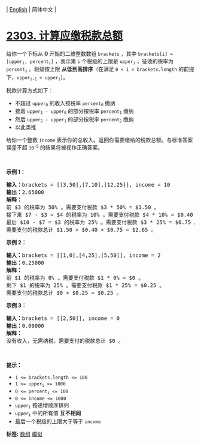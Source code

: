 | [English](README_EN.md) | 简体中文 |

# [2303. 计算应缴税款总额](https://leetcode-cn.com/problems/calculate-amount-paid-in-taxes)
<p>给你一个下标从 <strong>0</strong> 开始的二维整数数组 <code>brackets</code> ，其中 <code>brackets[i] = [upper<sub>i</sub>, percent<sub>i</sub>]</code> ，表示第 <code>i</code> 个税级的上限是 <code>upper<sub>i</sub></code> ，征收的税率为 <code>percent<sub>i</sub></code> 。税级按上限 <strong>从低到高排序</strong>（在满足 <code>0 &lt; i &lt; brackets.length</code> 的前提下，<code>upper<sub>i-1</sub> &lt; upper<sub>i</sub></code>）。</p>

<p>税款计算方式如下：</p>

<ul>
	<li>不超过 <code>upper<sub>0</sub></code> 的收入按税率 <code>percent<sub>0</sub></code> 缴纳</li>
	<li>接着 <code>upper<sub>1</sub> - upper<sub>0</sub></code> 的部分按税率 <code>percent<sub>1</sub></code> 缴纳</li>
	<li>然后 <code>upper<sub>2</sub> - upper<sub>1</sub></code> 的部分按税率 <code>percent<sub>2</sub></code> 缴纳</li>
	<li>以此类推</li>
</ul>

<p>给你一个整数 <code>income</code> 表示你的总收入。返回你需要缴纳的税款总额。与标准答案误差不超 <code>10<sup>-5</sup></code> 的结果将被视作正确答案。</p>

<p>&nbsp;</p>

<p><strong>示例 1：</strong></p>

<pre><strong>输入：</strong>brackets = [[3,50],[7,10],[12,25]], income = 10
<strong>输出：</strong>2.65000
<strong>解释：</strong>
前 $3 的税率为 50% 。需要支付税款 $3 * 50% = $1.50 。
接下来 $7 - $3 = $4 的税率为 10% 。需要支付税款 $4 * 10% = $0.40 。
最后 $10 - $7 = $3 的税率为 25% 。需要支付税款 $3 * 25% = $0.75 。
需要支付的税款总计 $1.50 + $0.40 + $0.75 = $2.65 。
</pre>

<p><strong>示例 2：</strong></p>

<pre><strong>输入：</strong>brackets = [[1,0],[4,25],[5,50]], income = 2
<strong>输出：</strong>0.25000
<strong>解释：</strong>
前 $1 的税率为 0% 。需要支付税款 $1 * 0% = $0 。
剩下 $1 的税率为 25% 。需要支付税款 $1 * 25% = $0.25 。
需要支付的税款总计 $0 + $0.25 = $0.25 。
</pre>

<p><strong>示例 3：</strong></p>

<pre><strong>输入：</strong>brackets = [[2,50]], income = 0
<strong>输出：</strong>0.00000
<strong>解释：</strong>
没有收入，无需纳税，需要支付的税款总计 $0 。
</pre>

<p>&nbsp;</p>

<p><strong>提示：</strong></p>

<ul>
	<li><code>1 &lt;= brackets.length &lt;= 100</code></li>
	<li><code>1 &lt;= upper<sub>i</sub> &lt;= 1000</code></li>
	<li><code>0 &lt;= percent<sub>i</sub> &lt;= 100</code></li>
	<li><code>0 &lt;= income &lt;= 1000</code></li>
	<li><code>upper<sub>i</sub></code> 按递增顺序排列</li>
	<li><code>upper<sub>i</sub></code> 中的所有值 <strong>互不相同</strong></li>
	<li>最后一个税级的上限大于等于 <code>income</code></li>
</ul>

**标签:**  [数组](https://leetcode-cn.com/tag/array) [模拟](https://leetcode-cn.com/tag/simulation) 